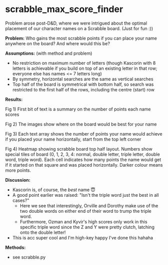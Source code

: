 # scrabble_max_score_finder
Problem arose post-D&D, where we were intrigued about the optimal placement of our character names on a Scrabble board.
(Just for fun :))

**Problem:**
Who gains the most scrabble points if you can place your name anywhere on the board? And where would this be?

**Assumptions:** (with method and problem)
- No restriction on maximum number of letters (though Kascorin with 8 letters is achievable if you build on top of an existing letter in that row; everyone else has names <= 7 letters long)
- By symmetry, horizontal searches are the same as vertical searches
- Top half of the board is symmetrical with bottom half, so search was restricted to the first half of the rows, including the centre (start) row

**Results:**

Fig 1) First bit of text is a summary on the number of points each name scores

Fig 2) The images show where on the board would be best for your name

Fig 3) Each text array shows the number of points your name would achieve if you placed your name horizontally, start from the top left corner

Fig 4) Heatmap showing scrabble board top half layout. Numbers show special tiles of board (0, 1, 2, 3, 4: normal, double letter, triple letter, double word, triple word). Each cell indicates how many points the name would get if it started on that square and was placed horizontally. Darker colour means more points.

**Discussion:**
- Kascorin is, of course, the *best* name :innocent:
- A good point earlier was raised: "Isn't the triple word just the best in all cases?" 
  - Here we see that interestingly, Orville and Dorothy make use of the two double words on either end of their word to trump the triple word. 
  - Furthermore, Ozman and Kyvir's high scores only work in this specific triple word since the Z and Y were pretty clutch, latching onto the double letter!
- This is acc super cool and I'm high-key happy I've done this hahaha

**Methods:**
- see scrabble.py
